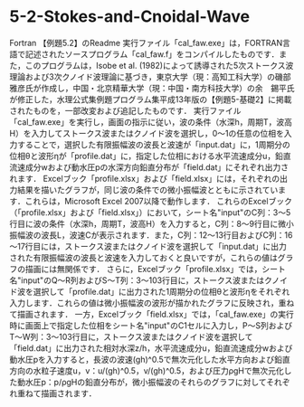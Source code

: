 # 5-2-Stokes-and-Cnoidal-Wave
Fortran
【例題5.2】のReadme
実行ファイル「cal_faw.exe」は，FORTRAN言語で記述されたソースプログラム「cal_faw.f」をコンパイルしたものです．また，このプログラムは，Isobe et al. (1982)によって誘導された5次ストークス波理論および3次クノイド波理論に基づき，東京大学（現：高知工科大学）の磯部雅彦氏が作成し，中国・北京精華大学（現：中国・南方科技大学）の余　錫平氏が修正した，水理公式集例題プログラム集平成13年版の【例題5-基礎2】に掲載されたものを，一部改変および追記したものです．
実行ファイル「cal_faw.exe」を実行し，画面の指示に従い，波の条件（水深h，周期T，波高H）を入力してストークス波またはクノイド波を選択し，0～1の任意の位相を入力することで，選択した有限振幅波の波長と波速が「input.dat」に，1周期分の位相θと波形ηが「profile.dat」に，指定した位相における水平流速成分u，鉛直流速成分wおよび動水圧pの水深方向鉛直分布が「field.dat」にそれぞれ出力されます．
Excelブック「profile.xlsx」および「field.xlsx」には，それぞれの出力結果を描いたグラフが，同じ波の条件での微小振幅波とともに示されています．これらは，Microsoft Excel 2007以降で動作します．
これらのExcelブック（「profile.xlsx」および「field.xlsx」）において，シート名"input"のC列：3～5行目に波の条件（水深h，周期T，波高H）を入力すると，C列：8～9行目に微小振幅波の波長L，波速Cが表示されます．また，C列：12～13行目およびC列：16～17行目には，ストークス波またはクノイド波を選択して「input.dat」に出力された有限振幅波の波長と波速を入力しておくと良いですが，これらの値はグラフの描画には無関係です．
さらに，Excelブック「profile.xlsx」では，シート名"input"のQ～R列およびS～T列：3～103行目に，ストークス波またはクノイド波を選択して「profile.dat」に出力された1周期分の位相θと波形ηをそれぞれ入力します．これらの値は微小振幅波の波形が描かれたグラフに反映され，重ねて描画されます．
一方，Excelブック「field.xlsx」では，「cal_faw.exe」の実行時に画面上で指定した位相をシート名"input"のC1セルに入力し，P～S列およびT～W列：3～103行目に，ストークス波またはクノイド波を選択して「field.dat」に出力された相対水深z/h，水平流速成分u，鉛直流速成分wおよび動水圧pを入力すると，長波の波速(gh)^0.5で無次元化した水平方向および鉛直方向の水粒子速度u，v：u/(gh)^0.5，v/(gh)^0.5，および圧力ρgHで無次元化した動水圧p：p/ρgHの鉛直分布が，微小振幅波のそれらのグラフに対してそれぞれ重ねて描画されます．
